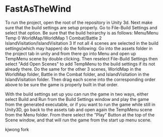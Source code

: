 # FastAsTheWind
To run the project, open the root of the repository in Unity 3d.
Next make sure that the build settings are setup properly. Go to File-Build Settings and select that option.
Be sure that the build heirarchy is as follows:
Menu/Menu Temp     				   0
WorldMap/WorldMap   			   1
Combat/Battle      				   2
IslandVisitation/IslandVisitation  3
If not all 4 scenes are selected in the build settings(which may happen) do the following:
Go into the assets folder in the project tab in unity and from there go into Menu and open up TempMenu scene by double clicking. Then reselect File-Build Settings then select "Add Open Scenes" to add TempMenu to the build settings if its not already there.
Do the same for the other 3 scenes, WorldMap in the WorldMap folder, Battle in the Combat folder, and IslandVisitation in the IslandVisitation folder.
Then drag each scene into the corresponding order above to be sure the game is properly built in that order.

With the build settings set up you can run the game in two ways, either select Build and Run from the Build Settings window and play the game from the generated executable, or if you want to run the game while still in Unity3D, go back to the assets tab and open again the TempMenu scene from the Menu folder.
From there select the "Play" Button at the top of the Scene window, and that will run the game from the start up menu scene.

kjwong fork
